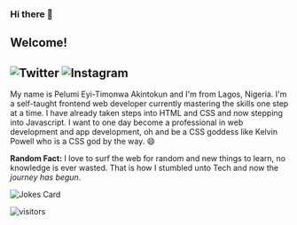### Hi there 👋

<!--
**Timonwa/timonwa** is a ✨ _special_ ✨ repository because its `README.md` (this file) appears on your GitHub profile.

Here are some ideas to get you started:

- 🔭 I’m currently working on ...
- 🌱 I’m currently learning ...
- 👯 I’m looking to collaborate on ...
- 🤔 I’m looking for help with ...
- 💬 Ask me about ...
- 📫 How to reach me: ...
- 😄 Pronouns: ...
- ⚡ Fun fact: ...
-->
<!--![banner](https://pbs.twimg.com/profile_banners/1328260377013067776/1609423239/600x200)-->
## Welcome!
<img alt="Twitter" src="https://img.shields.io/badge/@Timonwa2%20-%231DA1F2.svg?&style=for-the-badge&logo=Twitter&logoColor=white"/>    <img alt="Instagram" src="https://img.shields.io/badge/@pels__diary%20-%23E4405F.svg?&style=for-the-badge&logo=Instagram&logoColor=white"/>
---
My name is Pelumi Eyi-Timonwa Akintokun and I'm from Lagos, Nigeria.
I'm a self-taught frontend web developer currently mastering the skills one step at a time.
I have already taken steps into HTML and CSS and now stepping into Javascript.
I want to one day become a professional in web development and app development, oh and be a CSS goddess like Kelvin Powell who is a CSS god by the way. 😄

**Random Fact:** I love to surf the web for random and new things to learn, no knowledge is ever wasted. That is how I stumbled unto Tech and now the *journey has begun*.


![Jokes Card](https://readme-jokes.vercel.app/api)


![visitors](https://visitor-badge.glitch.me/badge?page_id=timonwa.visitor-badge)
 
<!--![Metrics](https://metrics.lecoq.io/timonwa?template=classic&config.timezone=Africa%2FLagos)
[![Timonwa's GitHub stats](https://github-readme-stats.vercel.app/api?username=timonwa)](https://github.com/timonwa/github-readme-stats)
<img height="32" width="32" src="https://cdn.jsdelivr.net/npm/simple-icons@v4/icons/github.svg" />
<img height="32" width="32" src="https://cdn.jsdelivr.net/npm/simple-icons@v4/icons/twitter.svg" />
<img height="32" width="32" src="https://cdn.jsdelivr.net/npm/simple-icons@v4/icons/codepen.svg" />
<img height="32" width="32" src="https://cdn.jsdelivr.net/npm/simple-icons@v4/icons/instagram.svg" />-->
<!--[![Readme Quotes](https://quotes-github-readme.vercel.app/api?type=horizontal)](https://github.com/piyushsuthar/github-readme-quotes)-->
